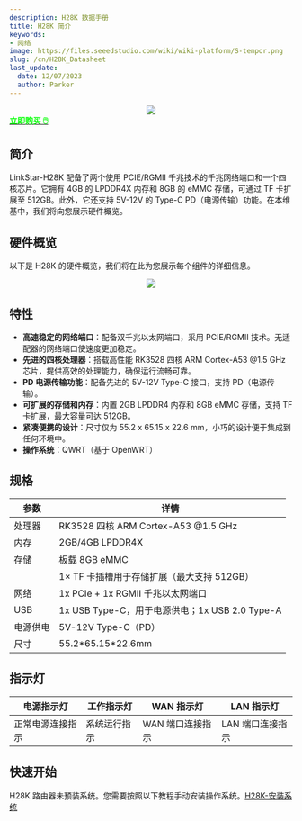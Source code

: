 ```yaml
---
description: H28K 数据手册
title: H28K 简介
keywords:
- 网络
image: https://files.seeedstudio.com/wiki/wiki-platform/S-tempor.png
slug: /cn/H28K_Datasheet
last_update:
  date: 12/07/2023
  author: Parker
---
```


<!-- ---
name: 带有 8GB eMMC 和 QWRT 支持的 H28K 路由器
category: 
bzurl: 
prodimagename:
surveyurl: 
sku: *******
tags:
--- -->

<div align="center"><img width={500} src="https://files.seeedstudio.com/wiki/H28K/Overview.jpg" /></div>

<div class="get_one_now_container" style={{textAlign: 'center'}}>
    <a class="get_one_now_item" href="https://www.seeedstudio.com/LinkStar-H28K-0208-p-5848.html">
            <strong><span><font color={'FFFFFF'} size={"4"}> 立即购买 🖱️</font></span></strong>
    </a>
</div>

## 简介

LinkStar-H28K 配备了两个使用 PCIE/RGMII 千兆技术的千兆网络端口和一个四核芯片。它拥有 4GB 的 LPDDR4X 内存和 8GB 的 eMMC 存储，可通过 TF 卡扩展至 512GB。此外，它还支持 5V-12V 的 Type-C PD（电源传输）功能。在本维基中，我们将向您展示硬件概览。

## 硬件概览

以下是 H28K 的硬件概览，我们将在此为您展示每个组件的详细信息。

<div align="center"><img width={500} src="https://files.seeedstudio.com/wiki/H28K/29.png" /></div>

## 特性

- **高速稳定的网络端口**：配备双千兆以太网端口，采用 PCIE/RGMII 技术。无适配器的网络端口使速度更加稳定。
- **先进的四核处理器**：搭载高性能 RK3528 四核 ARM Cortex-A53 @1.5 GHz 芯片，提供高效的处理能力，确保运行流畅可靠。
- **PD 电源传输功能**：配备先进的 5V-12V Type-C 接口，支持 PD（电源传输）。
- **可扩展的存储和内存**：内置 2GB LPDDR4 内存和 8GB eMMC 存储，支持 TF 卡扩展，最大容量可达 512GB。
- **紧凑便携的设计**：尺寸仅为 55.2 x 65.15 x 22.6 mm，小巧的设计便于集成到任何环境中。
- **操作系统**：QWRT（基于 OpenWRT）

## 规格

| **参数**       | **详情**                                                     |
| -------------- | ----------------------------------------------------------- |
| 处理器         | RK3528 四核 ARM Cortex-A53 @1.5 GHz                          |
| 内存           | 2GB/4GB LPDDR4X                                             |
| 存储           | 板载 8GB eMMC                                               |
|                | 1× TF 卡插槽用于存储扩展（最大支持 512GB）                   |
| 网络           | 1x PCIe + 1x RGMII 千兆以太网端口                           |
| USB            | 1x USB Type-C，用于电源供电；1x USB 2.0 Type-A              |
| 电源供电       | 5V-12V Type-C（PD）                                         |
| 尺寸           | 55.2\*65.15\*22.6mm                                        |

## 指示灯

| 电源指示灯                 | 工作指示灯                 | WAN 指示灯                   | LAN 指示灯                   |
| -------------------------- | -------------------------- | ---------------------------- | ---------------------------- |
| 正常电源连接指示           | 系统运行指示               | WAN 端口连接指示             | LAN 端口连接指示             |

## 快速开始

H28K 路由器未预装系统。您需要按照以下教程手动安装操作系统。[H28K-安装系统](/H28K-install-system)

<div class="button_tech_support_container">
<a href="https://forum.seeedstudio.com/" class="button_forum"></a> 
<a href="https://www.seeedstudio.com/contacts" class="button_email"></a>
</div>

<div class="button_tech_support_container">
<a href="https://discord.gg/eWkprNDMU7" class="button_discord"></a> 
<a href="https://github.com/Seeed-Studio/wiki-documents/discussions/69" class="button_discussion"></a>
</div>